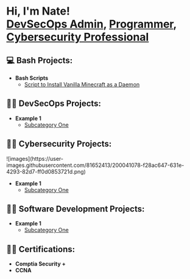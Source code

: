 <h1>Hi, I'm Nate! <br/><a href="https://www.link.com/example">DevSecOps Admin</a>, <a href="https://github.com/noderzz">Programmer</a>, <a href="https://www.linkedin.com/">Cybersecurity Professional</a></h1>

<h2>💻 Bash Projects:</h2>

- <b>Bash Scripts</b>
  - [Script to Install Vanilla Minecraft as a Daemon](https://github.com/noderzz/Minecraft_Install_As_Daemon)

<h2>👨‍💻 DevSecOps Projects:</h2>

- <b>Example 1</b>
  - [Subcategory One](https://link.com/to/project)


<h2>👨‍💻 Cybersecurity Projects:</h2>![images](https://user-images.githubusercontent.com/81652413/200041078-f28ac647-631e-4293-82d7-ff0d0853721d.png)


- <b>Example 1</b>
  - [Subcategory One](https://link.com/to/project)


<h2>👨‍💻 Software Development Projects:</h2>

- <b>Example 1</b>
  - [Subcategory One](https://link.com/to/project)

<h2>👨‍💻 Certifications:</h2>

- <b>Comptia Security +</b>
- <b>CCNA</b>
